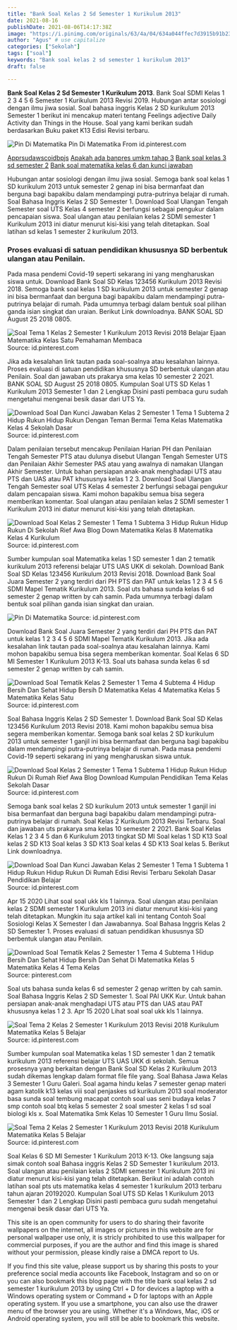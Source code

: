 ```yaml
---
title: "Bank Soal Kelas 2 Sd Semester 1 Kurikulum 2013"
date: 2021-08-16
publishDate: 2021-08-06T14:17:38Z
image: "https://i.pinimg.com/originals/63/4a/04/634a044ffec7d3915b91b2391a220a1f.jpg"
author: "Agus" # use capitalize
categories: ["Sekolah"]
tags: ["soal"]
keywords: "Bank soal kelas 2 sd semester 1 kurikulum 2013"
draft: false

---
```

<script type='text/javascript' src='//pl15944992.alternativecpmgate.com/6c/6f/d6/6c6fd630211742b4db132bd23b46b946.js'></script>
<script type='text/javascript' src='//pl15944975.alternativecpmgate.com/86/71/9a/86719ae0c65e9b2f7eb2905a08638c06.js'></script>
**Bank Soal Kelas 2 Sd Semester 1 Kurikulum 2013**. Bank Soal SDMI Kelas 1 2 3 4 5 6 Semester 1 Kurikulum 2013 Revisi 2019. Hubungan antar sosiologi dengan ilmu jiwa sosial. Soal bahasa inggris Kelas 2 SD kurikulum 2013 Semester 1 berikut ini mencakup materi tentang Feelings adjective Daily Activity dan Things in the House. Soal yang kami berikan sudah berdasarkan Buku paket K13 Edisi Revisi terbaru.

![Pin Di Matematika](https://i.pinimg.com/originals/8b/e1/1e/8be11ee1117f863356b727034b84e5ea.png "Pin Di Matematika")
Pin Di Matematika From id.pinterest.com

[Apprsudawscoidbpjs](/apprsudawscoidbpjs/)
[Apakah ada banpres umkm tahap 3](/apakah-ada-banpres-umkm-tahap-3/)
[Bank soal kelas 3 sd semester 2](/bank-soal-kelas-3-sd-semester-2/)
[Bank soal matematika kelas 6 dan kunci jawaban](/bank-soal-matematika-kelas-6-dan-kunci-jawaban/)

Hubungan antar sosiologi dengan ilmu jiwa sosial. Semoga bank soal kelas 1 SD kurikulum 2013 untuk semester 2 genap ini bisa bermanfaat dan berguna bagi bapakibu dalam mendampingi putra-putrinya belajar di rumah. Soal Bahasa Inggris Kelas 2 SD Semester 1. Download Soal Ulangan Tengah Semester soal UTS Kelas 4 semester 2 berfungsi sebagai pengukur dalam pencapaian siswa. Soal ulangan atau penilaian kelas 2 SDMI semester 1 Kurikulum 2013 ini diatur menurut kisi-kisi yang telah ditetapkan. Soal latihan sd kelas 1 semester 2 kurikulum 2013.

### Proses evaluasi di satuan pendidikan khususnya SD berbentuk ulangan atau Penilain.

Pada masa pendemi Covid-19 seperti sekarang ini yang mengharuskan siswa untuk. Download Bank Soal SD Kelas 123456 Kurikulum 2013 Revisi 2018. Semoga bank soal kelas 1 SD kurikulum 2013 untuk semester 2 genap ini bisa bermanfaat dan berguna bagi bapakibu dalam mendampingi putra-putrinya belajar di rumah. Pada umumnya terbagi dalam bentuk soal pilihan ganda isian singkat dan uraian. Berikut Link downloadnya. BANK SOAL SD August 25 2018 0805.


![Soal Tema 1 Kelas 2 Semester 1 Kurikulum 2013 Revisi 2018 Belajar Ejaan Matematika Kelas Satu Pemahaman Membaca](https://i.pinimg.com/originals/92/c3/bd/92c3bd8a8cad84a36a60a57536e32d26.jpg "Soal Tema 1 Kelas 2 Semester 1 Kurikulum 2013 Revisi 2018 Belajar Ejaan Matematika Kelas Satu Pemahaman Membaca")
Source: id.pinterest.com

Jika ada kesalahan link tautan pada soal-soalnya atau kesalahan lainnya. Proses evaluasi di satuan pendidikan khususnya SD berbentuk ulangan atau Penilain. Soal dan jawaban uts prakarya sma kelas 10 semester 2 2021. BANK SOAL SD August 25 2018 0805. Kumpulan Soal UTS SD Kelas 1 Kurikulum 2013 Semester 1 dan 2 Lengkap Disini pasti pembaca guru sudah mengetahui mengenai besik dasar dari UTS Ya.

![Download Soal Dan Kunci Jawaban Kelas 2 Semester 1 Tema 1 Subtema 2 Hidup Rukun Hidup Rukun Dengan Teman Bermai Tema Kelas Matematika Kelas 4 Sekolah Dasar](https://i.pinimg.com/474x/87/2a/8a/872a8a70743696e5c4fea280c3076d57.jpg "Download Soal Dan Kunci Jawaban Kelas 2 Semester 1 Tema 1 Subtema 2 Hidup Rukun Hidup Rukun Dengan Teman Bermai Tema Kelas Matematika Kelas 4 Sekolah Dasar")
Source: id.pinterest.com

Dalam penilaian tersebut mencakup Penilaian Harian PH dan Penilaian Tengah Semester PTS atau dulunya disebut Ulangan Tengah Semester UTS dan Penilaian Akhir Semester PAS atau yang awalnya di namakan Ulangan Akhir Semester. Untuk bahan persiapan anak-anak menghadapi UTS atau PTS dan UAS atau PAT khususnya kelas 1 2 3. Download Soal Ulangan Tengah Semester soal UTS Kelas 4 semester 2 berfungsi sebagai pengukur dalam pencapaian siswa. Kami mohon bapakibu semua bisa segera memberikan komentar. Soal ulangan atau penilaian kelas 2 SDMI semester 1 Kurikulum 2013 ini diatur menurut kisi-kisi yang telah ditetapkan.

![Download Soal Kelas 2 Semester 1 Tema 1 Subtema 3 Hidup Rukun Hidup Rukun Di Sekolah Rief Awa Blog Down Matematika Kelas 8 Matematika Kelas 4 Kurikulum](https://i.pinimg.com/474x/56/4c/0b/564c0bb37959e32f0a0f776cdd0b2cf1.jpg "Download Soal Kelas 2 Semester 1 Tema 1 Subtema 3 Hidup Rukun Hidup Rukun Di Sekolah Rief Awa Blog Down Matematika Kelas 8 Matematika Kelas 4 Kurikulum")
Source: id.pinterest.com

Sumber kumpulan soal Matematika kelas 1 SD semester 1 dan 2 tematik kurikulum 2013 referensi belajar UTS UAS UKK di sekolah. Download Bank Soal SD Kelas 123456 Kurikulum 2013 Revisi 2018. Download Bank Soal Juara Semester 2 yang terdiri dari PH PTS dan PAT untuk kelas 1 2 3 4 5 6 SDMI Mapel Tematik Kurikulum 2013. Soal uts bahasa sunda kelas 6 sd semester 2 genap written by cah samin. Pada umumnya terbagi dalam bentuk soal pilihan ganda isian singkat dan uraian.

![Pin Di Matematika](https://i.pinimg.com/originals/8b/e1/1e/8be11ee1117f863356b727034b84e5ea.png "Pin Di Matematika")
Source: id.pinterest.com

Download Bank Soal Juara Semester 2 yang terdiri dari PH PTS dan PAT untuk kelas 1 2 3 4 5 6 SDMI Mapel Tematik Kurikulum 2013. Jika ada kesalahan link tautan pada soal-soalnya atau kesalahan lainnya. Kami mohon bapakibu semua bisa segera memberikan komentar. Soal Kelas 6 SD MI Semester 1 Kurikulum 2013 K-13. Soal uts bahasa sunda kelas 6 sd semester 2 genap written by cah samin.

![Download Soal Tematik Kelas 2 Semester 1 Tema 4 Subtema 4 Hidup Bersih Dan Sehat Hidup Bersih D Matematika Kelas 4 Matematika Kelas 5 Matematika Kelas Satu](https://i.pinimg.com/474x/61/e5/78/61e578473561cdda3185ec415dee006f.jpg "Download Soal Tematik Kelas 2 Semester 1 Tema 4 Subtema 4 Hidup Bersih Dan Sehat Hidup Bersih D Matematika Kelas 4 Matematika Kelas 5 Matematika Kelas Satu")
Source: id.pinterest.com

Soal Bahasa Inggris Kelas 2 SD Semester 1. Download Bank Soal SD Kelas 123456 Kurikulum 2013 Revisi 2018. Kami mohon bapakibu semua bisa segera memberikan komentar. Semoga bank soal kelas 2 SD kurikulum 2013 untuk semester 1 ganjil ini bisa bermanfaat dan berguna bagi bapakibu dalam mendampingi putra-putrinya belajar di rumah. Pada masa pendemi Covid-19 seperti sekarang ini yang mengharuskan siswa untuk.

![Download Soal Kelas 2 Semester 1 Tema 1 Subtema 1 Hidup Rukun Hidup Rukun Di Rumah Rief Awa Blog Download Kumpulan Pendidikan Tema Kelas Sekolah Dasar](https://i.pinimg.com/originals/e9/c7/28/e9c7286d21a1217527d97193fd27408d.png "Download Soal Kelas 2 Semester 1 Tema 1 Subtema 1 Hidup Rukun Hidup Rukun Di Rumah Rief Awa Blog Download Kumpulan Pendidikan Tema Kelas Sekolah Dasar")
Source: id.pinterest.com

Semoga bank soal kelas 2 SD kurikulum 2013 untuk semester 1 ganjil ini bisa bermanfaat dan berguna bagi bapakibu dalam mendampingi putra-putrinya belajar di rumah. Soal Kelas 2 Kurikulum 2013 Revisi Terbaru. Soal dan jawaban uts prakarya sma kelas 10 semester 2 2021. Bank Soal Kelas Kelas 1 2 3 4 5 dan 6 Kurikulum 2013 tingkat SD MI Soal kelas 1 SD K13 Soal kelas 2 SD K13 Soal kelas 3 SD K13 Soal kelas 4 SD K13 Soal kelas 5. Berikut Link downloadnya.

![Download Soal Dan Kunci Jawaban Kelas 2 Semester 1 Tema 1 Subtema 1 Hidup Rukun Hidup Rukun Di Rumah Edisi Revisi Terbaru Sekolah Dasar Pendidikan Belajar](https://i.pinimg.com/originals/86/c9/20/86c920c9e200bcc0078642f1a7b36786.png "Download Soal Dan Kunci Jawaban Kelas 2 Semester 1 Tema 1 Subtema 1 Hidup Rukun Hidup Rukun Di Rumah Edisi Revisi Terbaru Sekolah Dasar Pendidikan Belajar")
Source: id.pinterest.com

Apr 15 2020 Lihat soal soal ukk kls 1 lainnya. Soal ulangan atau penilaian kelas 2 SDMI semester 1 Kurikulum 2013 ini diatur menurut kisi-kisi yang telah ditetapkan. Mungkin itu saja artikel kali ini tentang Contoh Soal Sosiologi Kelas X Semester I dan Jawabannya. Soal Bahasa Inggris Kelas 2 SD Semester 1. Proses evaluasi di satuan pendidikan khususnya SD berbentuk ulangan atau Penilain.

![Download Soal Tematik Kelas 2 Semester 1 Tema 4 Subtema 1 Hidup Bersih Dan Sehat Hidup Bersih Dan Sehat Di Matematika Kelas 5 Matematika Kelas 4 Tema Kelas](https://i.pinimg.com/236x/fe/78/45/fe784563801e567a31bed602b232f24f.jpg "Download Soal Tematik Kelas 2 Semester 1 Tema 4 Subtema 1 Hidup Bersih Dan Sehat Hidup Bersih Dan Sehat Di Matematika Kelas 5 Matematika Kelas 4 Tema Kelas")
Source: pinterest.com

Soal uts bahasa sunda kelas 6 sd semester 2 genap written by cah samin. Soal Bahasa Inggris Kelas 2 SD Semester 1. Soal PAI UKK Kur. Untuk bahan persiapan anak-anak menghadapi UTS atau PTS dan UAS atau PAT khususnya kelas 1 2 3. Apr 15 2020 Lihat soal soal ukk kls 1 lainnya.

![Soal Tema 2 Kelas 2 Semester 1 Kurikulum 2013 Revisi 2018 Kurikulum Matematika Kelas 5 Belajar](https://i.pinimg.com/474x/63/4a/04/634a044ffec7d3915b91b2391a220a1f.jpg "Soal Tema 2 Kelas 2 Semester 1 Kurikulum 2013 Revisi 2018 Kurikulum Matematika Kelas 5 Belajar")
Source: id.pinterest.com

Sumber kumpulan soal Matematika kelas 1 SD semester 1 dan 2 tematik kurikulum 2013 referensi belajar UTS UAS UKK di sekolah. Semua prosesnya yang berkaitan dengan Bank Soal SD Kelas 2 Kurikulum 2013 sudah dikemas lengkap dalam format file file yang. Soal Bahasa Jawa Kelas 3 Semester 1 Guru Galeri. Soal agama hindu kelas 7 semester genap materi agam katolik k13 kelas viii soal penjaskes sd kurikulum 2013 soal moderator basa sunda soal tembung macapat contoh soal uas seni budaya kelas 7 smp contoh soal btq kelas 5 semester 2 soal smester 2 kelas 1 sd soal biologi kls x. Soal Matematika Smk Kelas 10 Semester 1 Guru Ilmu Sosial.

![Soal Tema 2 Kelas 2 Semester 1 Kurikulum 2013 Revisi 2018 Kurikulum Matematika Kelas 5 Belajar](https://i.pinimg.com/originals/63/4a/04/634a044ffec7d3915b91b2391a220a1f.jpg "Soal Tema 2 Kelas 2 Semester 1 Kurikulum 2013 Revisi 2018 Kurikulum Matematika Kelas 5 Belajar")
Source: id.pinterest.com

Soal Kelas 6 SD MI Semester 1 Kurikulum 2013 K-13. Oke langsung saja simak contoh soal Bahasa inggris Kelas 2 SD Semester 1 kurikulum 2013. Soal ulangan atau penilaian kelas 2 SDMI semester 1 Kurikulum 2013 ini diatur menurut kisi-kisi yang telah ditetapkan. Berikut ini adalah contoh latihan soal pts uts matematika kelas 4 semester 1 kurikulum 2013 terbaru tahun ajaran 20192020. Kumpulan Soal UTS SD Kelas 1 Kurikulum 2013 Semester 1 dan 2 Lengkap Disini pasti pembaca guru sudah mengetahui mengenai besik dasar dari UTS Ya.

This site is an open community for users to do sharing their favorite wallpapers on the internet, all images or pictures in this website are for personal wallpaper use only, it is stricly prohibited to use this wallpaper for commercial purposes, if you are the author and find this image is shared without your permission, please kindly raise a DMCA report to Us.

If you find this site value, please support us by sharing this posts to your preference social media accounts like Facebook, Instagram and so on or you can also bookmark this blog page with the title bank soal kelas 2 sd semester 1 kurikulum 2013 by using Ctrl + D for devices a laptop with a Windows operating system or Command + D for laptops with an Apple operating system. If you use a smartphone, you can also use the drawer menu of the browser you are using. Whether it's a Windows, Mac, iOS or Android operating system, you will still be able to bookmark this website.
